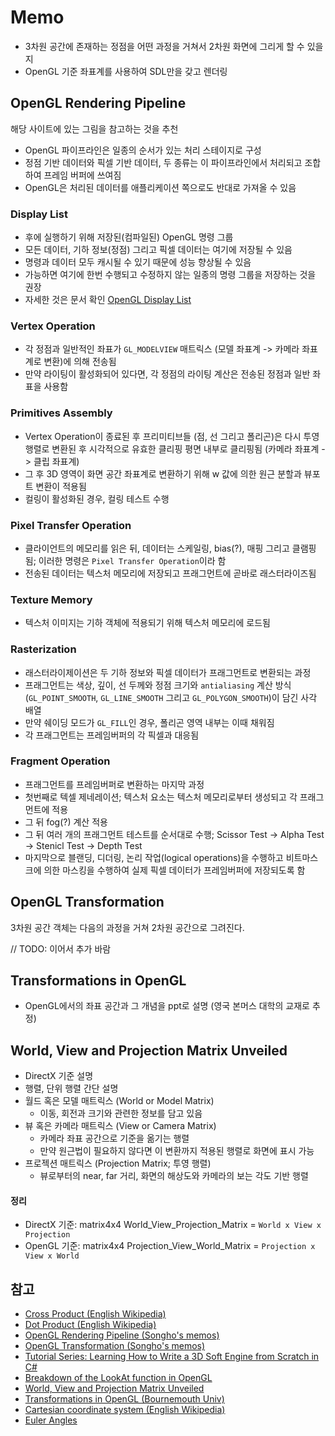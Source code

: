 # Memo
- 3차원 공간에 존재하는 정점을 어떤 과정을 거쳐서 2차원 화면에 그리게 할 수 있을지
- OpenGL 기준 좌표계를 사용하여 SDL만을 갖고 렌더링

## OpenGL Rendering Pipeline
해당 사이트에 있는 그림을 참고하는 것을 추천

- OpenGL 파이프라인은 일종의 순서가 있는 처리 스테이지로 구성 
- 정점 기반 데이터와 픽셀 기반 데이터, 두 종류는 이 파이프라인에서 처리되고 조합하여 프레임 버퍼에 쓰여짐
- OpenGL은 처리된 데이터를 애플리케이션 쪽으로도 반대로 가져올 수 있음

### Display List
- 후에 실행하기 위해 저장된(컴파일된) OpenGL 명령 그룹
- 모든 데이터, 기하 정보(정점) 그리고 픽셀 데이터는 여기에 저장될 수 있음
- 명령과 데이터 모두 캐시될 수 있기 때문에 성능 향상될 수 있음
- 가능하면 여기에 한번 수행되고 수정하지 않는 일종의 명령 그룹을 저장하는 것을 권장 
- 자세한 것은 문서 확인 [OpenGL Display List](http://www.songho.ca/opengl/gl_displaylist.html)

### Vertex Operation
- 각 정점과 일반적인 좌표가 `GL_MODELVIEW` 매트릭스 (모델 좌표계 -> 카메라 좌표계로 변환)에 의해 전송됨
- 만약 라이팅이 활성화되어 있다면, 각 정점의 라이팅 계산은 전송된 정점과 일반 좌표을 사용함

### Primitives Assembly
- Vertex Operation이 종료된 후 프리미티브들 (점, 선 그리고 폴리곤)은 다시 투영 행렬로 변환된 후 시각적으로 유효한 클리핑 평면 내부로 클리핑됨 (카메라 좌표계 -> 클립 좌표계)
- 그 후 3D 영역이 화면 공간 좌표계로 변환하기 위해 w 값에 의한 원근 분할과 뷰포트 변환이 적용됨
- 컬링이 활성화된 경우, 컬링 테스트 수행

### Pixel Transfer Operation
- 클라이언트의 메모리를 읽은 뒤, 데이터는 스케일링, bias(?), 매핑 그리고 클램핑됨; 이러한 명령은 `Pixel Transfer Operation`이라 함
- 전송된 데이터는 텍스처 메모리에 저장되고 프래그먼트에 곧바로 래스터라이즈됨

### Texture Memory
- 텍스처 이미지는 기하 객체에 적용되기 위해 텍스처 메모리에 로드됨

### Rasterization
- 래스터라이제이션은 두 기하 정보와 픽셀 데이터가 프래그먼트로 변환되는 과정
- 프래그먼트는 색상, 깊이, 선 두께와 정점 크기와 `antialiasing` 계산 방식(`GL_POINT_SMOOTH`, `GL_LINE_SMOOTH` 그리고 `GL_POLYGON_SMOOTH`)이 담긴 사각 배열
- 만약 쉐이딩 모드가 `GL_FILL`인 경우, 폴리곤 영역 내부는 이때 채워짐
- 각 프래그먼트는 프레임버퍼의 각 픽셀과 대응됨

### Fragment Operation
- 프래그먼트를 프레임버퍼로 변환하는 마지막 과정
- 첫번째로 텍셀 제네레이션; 텍스처 요소는 텍스처 메모리로부터 생성되고 각 프래그먼트에 적용
- 그 뒤 fog(?) 계산 적용
- 그 뒤 여러 개의 프래그먼트 테스트를 순서대로 수행; Scissor Test -> Alpha Test -> Stenicl Test -> Depth Test
- 마지막으로 블랜딩, 디더링, 논리 작업(logical operations)을 수행하고 비트마스크에 의한 마스킹을 수행하여 실제 픽셀 데이터가 프레임버퍼에 저장되도록 함

## OpenGL Transformation
3차원 공간 객체는 다음의 과정을 거쳐 2차원 공간으로 그려진다. 

// TODO: 이어서 추가 바람

## Transformations in OpenGL
- OpenGL에서의 좌표 공간과 그 개념을 ppt로 설명 (영국 본머스 대학의 교재로 추정)

## World, View and Projection Matrix Unveiled
- DirectX 기준 설명
- 행렬, 단위 행렬 간단 설명
- 월드 혹은 모델 매트릭스 (World or Model Matrix)
    - 이동, 회전과 크기와 관련한 정보를 담고 있음
- 뷰 혹은 카메라 매트릭스 (View or Camera Matrix)
    - 카메라 좌표 공간으로 기준을 옮기는 행렬
    - 만약 원근법이 필요하지 않다면 이 변환까지 적용된 행렬로 화면에 표시 가능
- 프로젝션 매트릭스 (Projection Matrix; 투영 행렬)
    - 뷰로부터의 near, far 거리, 화면의 해상도와 카메라의 보는 각도 기반 행렬

#### 정리
- DirectX 기준: matrix4x4 World_View_Projection_Matrix = `World x View x Projection`
- OpenGL 기준: matrix4x4 Projection_View_World_Matrix = `Projection x View x World`

## 참고
- [Cross Product (English Wikipedia)](https://en.wikipedia.org/wiki/Cross_product)
- [Dot Product (English Wikipedia)](https://en.wikipedia.org/wiki/Dot_product)
- [OpenGL Rendering Pipeline (Songho's memos)](http://www.songho.ca/opengl/gl_pipeline.html)
- [OpenGL Transformation (Songho's memos)](http://www.songho.ca/opengl/gl_transform.html)
- [Tutorial Series: Learning How to Write a 3D Soft Engine from Scratch in C#](https://www.davrous.com/2013/06/13/tutorial-series-learning-how-to-write-a-3d-soft-engine-from-scratch-in-c-typescript-or-javascript/)
- [Breakdown of the LookAt function in OpenGL](https://arienbv.org/blog/2017/07/30/breakdown-of-the-lookAt-function-in-OpenGL/)
- [World, View and Projection Matrix Unveiled](https://web.archive.org/web/20131222170415/http:/robertokoci.com/world-view-projection-matrix-unveiled/)
- [Transformations in OpenGL (Bournemouth Univ)](https://nccastaff.bournemouth.ac.uk/jmacey/Lectures/OpenGL/transforms/?print-pdf#/) 
- [Cartesian coordinate system (English Wikipedia)](https://en.wikipedia.org/wiki/Cartesian_coordinate_system)
- [Euler Angles](https://mathworld.wolfram.com/EulerAngles.html)